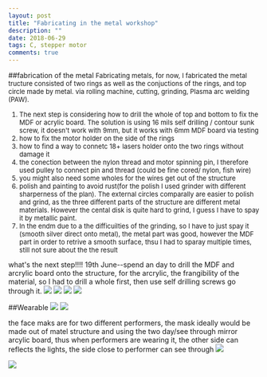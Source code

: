 ```yaml
---
layout: post
title: "Fabricating in the metal workshop"
description: ""
date: 2018-06-29
tags: C, stepper motor
comments: true
---
```


##fabrication of the metal
<font size="2">
Fabricating metals, for now,  I fabricated the metal tructure consisted of two rings as well as the conjuctions of the rings, and top circle made by metal. via rolling machine, cutting, grinding, Plasma arc welding (PAW).
1. The next step is considering how to drill the whole of top and bottom to fix the MDF or acrylic board. The solution is using 16 mils self drilling / contour sunk screw, it doesn't work with 9mm, but it works with 6mm MDF board via testing
2. how to fix the motor holder on the side of the rings
3. how to find a way to connetc 18+ lasers holder onto the two rings without damage it
4. the conection between the nylon thread and motor spinning pin, I therefore used pulley to connect pin and thread (could be fine cored/ nylon, fish wire)
5. you might also need some wholes for the wires get out of the structure
6. polish and painting to avoid rust(for the polish I used grinder with different sharperness of the plan). The external circles comparally are easier to polish and grind, as the three different parts of the structure are different metal materials. However the cental disk is quite hard to grind, I guess I have to spay it by metallic paint.
7. In the endm due to a the difficuilties of the grinding, so I have to just spay it (smooth silver direct onto metal), the metal part was good, however the MDF part in order to retrive a smooth surface, thsu I had to sparay multiple times, still not sure about the the result
</font>
what's the next step!!!!
19th June--spend an day to drill the MDF and arcrylic board onto the structure, for the arcrylic, the frangibility of the material, so I had to drill a whole first, then use self drilling screws go through it.

<img src="/friendred_blog/assets/images/fabrication.png">

<img src="/friendred_blog/assets/images/fabrication2.png">

<img src="/friendred_blog/assets/images/metal_1.JPG">

<img src="/friendred_blog/assets/images/metal_2.JPG">


##Wearable
<img src="/friendred_blog/assets/images/mask.png">
<img src="/friendred_blog/assets/images/mask_2.png">

the face maks are for two different performers, the mask ideally would be made out of matel structure and using the two day/see through mirror arcylic board, thus when performers are wearing it, the other side can reflects the lights, the side close to performer can see through
<img src="/friendred_blog/assets/images/face_mask_f.jpg">

<img src="/friendred_blog/assets/images/test1.JPG">

